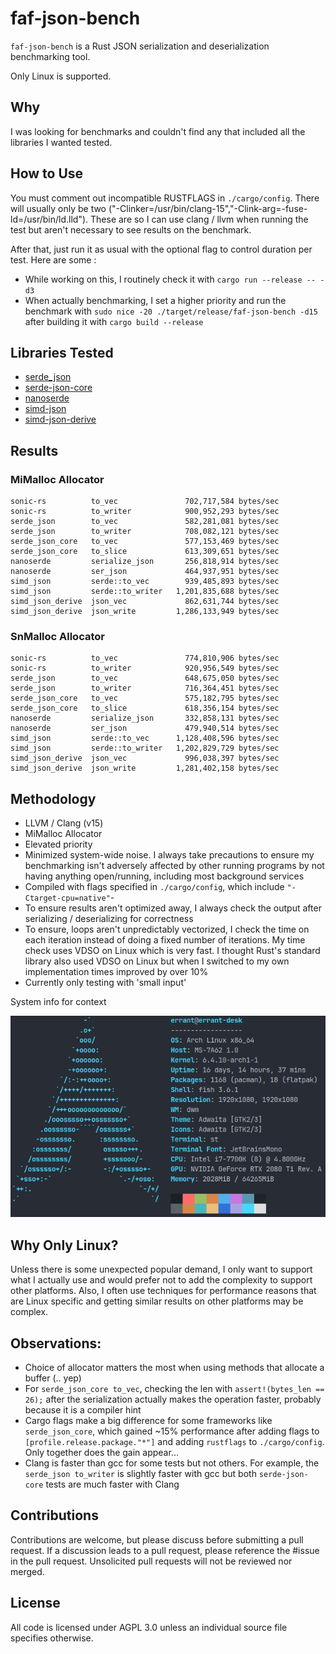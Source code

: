 # faf-json-bench

`faf-json-bench` is a Rust JSON serialization and deserialization benchmarking tool.

Only Linux is supported.

## Why

I was looking for benchmarks and couldn't find any that included all the libraries I wanted tested.

## How to Use

You must comment out incompatible RUSTFLAGS in `./cargo/config`. There will usually only be two ("-Clinker=/usr/bin/clang-15","-Clink-arg=-fuse-ld=/usr/bin/ld.lld"). These are so I can use clang / llvm when running the test but aren't necessary to see results on the benchmark.

After that, just run it as usual with the optional flag to control duration per test. Here are some :

- While working on this, I routinely check it with `cargo run --release -- -d3`
- When actually benchmarking, I set a higher priority and run the benchmark with `sudo nice -20 ./target/release/faf-json-bench -d15` after building it with `cargo build --release`

## Libraries Tested

- [serde_json](https://github.com/serde-rs/json)
- [serde-json-core](https://github.com/rust-embedded-community/serde-json-core/)
- [nanoserde](https://github.com/not-fl3/nanoserde)
- [simd-json](https://github.com/simd-lite/simd-json)
- [simd-json-derive](https://github.com/simd-lite/simd-json-derive)

## Results

### MiMalloc Allocator

```
sonic-rs          to_vec               702,717,584 bytes/sec
sonic-rs          to_writer            900,952,293 bytes/sec
serde_json        to_vec               582,281,081 bytes/sec
serde_json        to_writer            708,082,121 bytes/sec
serde_json_core   to_vec               577,153,469 bytes/sec
serde_json_core   to_slice             613,309,651 bytes/sec
nanoserde         serialize_json       256,818,914 bytes/sec
nanoserde         ser_json             464,937,951 bytes/sec
simd_json         serde::to_vec        939,485,893 bytes/sec
simd_json         serde::to_writer   1,201,835,688 bytes/sec
simd_json_derive  json_vec             862,631,744 bytes/sec
simd_json_derive  json_write         1,286,133,949 bytes/sec
```

### SnMalloc Allocator

```
sonic-rs          to_vec               774,810,906 bytes/sec
sonic-rs          to_writer            920,956,549 bytes/sec
serde_json        to_vec               648,675,050 bytes/sec
serde_json        to_writer            716,364,451 bytes/sec
serde_json_core   to_vec               575,182,795 bytes/sec
serde_json_core   to_slice             618,356,154 bytes/sec
nanoserde         serialize_json       332,858,131 bytes/sec
nanoserde         ser_json             479,940,514 bytes/sec
simd_json         serde::to_vec      1,128,408,596 bytes/sec
simd_json         serde::to_writer   1,202,829,729 bytes/sec
simd_json_derive  json_vec             996,038,397 bytes/sec
simd_json_derive  json_write         1,281,402,158 bytes/sec
```

## Methodology

- LLVM / Clang (v15)
- MiMalloc Allocator
- Elevated priority
- Minimized system-wide noise. I always take precautions to ensure my benchmarking isn't adversely affected by other running programs by not having anything open/running, including most background services
- Compiled with flags specified in `./cargo/config`, which include `"-Ctarget-cpu=native"`-
- To ensure results aren't optimized away, I always check the output after serializing / deserializing for correctness
- To ensure, loops aren't unpredictably vectorized, I check the time on each iteration instead of doing a fixed number of iterations. My time check uses VDSO on Linux which is very fast. I thought Rust's standard library also used VDSO on Linux but when I switched to my own implementation times improved by over 10%
- Currently only testing with 'small input'

System info for context

![](ref/fetch.png)

## Why Only Linux?

Unless there is some unexpected popular demand, I only want to support what I actually use and would prefer not to add the complexity to support other platforms. Also, I often use techniques for performance reasons that are Linux specific and getting similar results on other platforms may be complex.

## Observations:

- Choice of allocator matters the most when using methods that allocate a buffer (.. yep)
- For `serde_json_core to_vec`, checking the len with `assert!(bytes_len == 26);` after the serialization actually makes the operation faster, probably because it is a compiler hint
- Cargo flags make a big difference for some frameworks like `serde_json_core`, which gained ~15% performance after adding flags to `[profile.release.package."*"]` and adding `rustflags` to `./cargo/config`. Only together does the gain appear...
- Clang is faster than gcc for some tests but not others. For example, the `serde_json to_writer` is slightly faster with gcc but both `serde-json-core` tests are much faster with Clang

## Contributions

Contributions are welcome, but please discuss before submitting a pull request. If a discussion leads to a pull request, please reference the \#issue in the pull request. Unsolicited pull requests will not be reviewed nor merged.

## License

All code is licensed under AGPL 3.0 unless an individual source file specifies otherwise.
